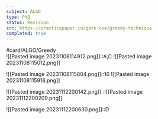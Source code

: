 ```yaml
---
subject: ALGO
type: PYQ
status: Revision
src: https://practicepaper.in/gate-cse/greedy-technique
completed: true
---
```

#card/ALGO/Greedy  
![[Pasted image 20231108114912.png]]::A,C ![[Pasted image 20231108115012.png]] <!--SR:!2024-04-13,80,230-->

![[Pasted image 20231108115804.png]]::16 ![[Pasted image 20231108115916.png]] <!--SR:!2024-04-19,86,230-->

![[Pasted image 20231112200142.png]]::![[Pasted image 20231112200209.png]] <!--SR:!2024-05-04,95,230-->

![[Pasted image 20231112200630.png]]::D <!--SR:!2024-02-12,23,210-->